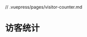 // .vuepress/pages/visitor-counter.md

# 访客统计
<MyComponent />

<script setup>
import MyComponent from "@MyComponent";
import VisitorCounter from "@VisitorCounter";
</script>


